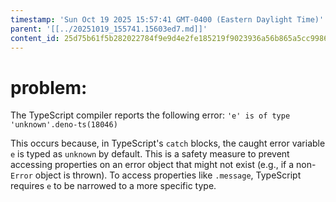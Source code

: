 ```yaml
---
timestamp: 'Sun Oct 19 2025 15:57:41 GMT-0400 (Eastern Daylight Time)'
parent: '[[../20251019_155741.15603ed7.md]]'
content_id: 25d75b61f5b282022784f9e9d4e2fe185219f9023936a56b865a5cc9986dc745
---
```


# problem:

The TypeScript compiler reports the following error:
`'e' is of type 'unknown'.deno-ts(18046)`

This occurs because, in TypeScript's `catch` blocks, the caught error variable `e` is typed as `unknown` by default. This is a safety measure to prevent accessing properties on an error object that might not exist (e.g., if a non-`Error` object is thrown). To access properties like `.message`, TypeScript requires `e` to be narrowed to a more specific type.
